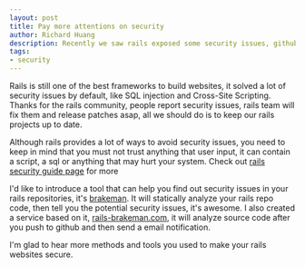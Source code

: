 ```yaml
---
layout: post
title: Pay more attentions on security
author: Richard Huang
description: Recently we saw rails exposed some security issues, github was attacked, rubygems.org was crashed, they all remind us we must pay more attentions on our rails projects.
tags:
- security
---
```

Rails is still one of the best frameworks to build websites, it solved a lot of security issues by default, like SQL injection and Cross-Site Scripting. Thanks for the rails community, people report security issues, rails team will fix them and release patches asap, all we should do is to keep our rails projects up to date.

Although rails provides a lot of ways to avoid security issues, you need to keep in mind that you must not trust anything that user input, it can contain a script, a sql or anything that may hurt your system. Check out [rails security guide page](http://guides.rubyonrails.org/security.html) for more

I'd like to introduce a tool that can help you find out security issues in your rails repositories, it's [brakeman](https://github.com/presidentbeef/brakeman). It will statically analyze your rails repo code, then tell you the potential security issues, it's awesome. I also created a service based on it, [rails-brakeman.com](http://rails-bestpractices.com), it will analyze source code after you push to github and then send a email notification.

I'm glad to hear more methods and tools you used to make your rails websites secure.

